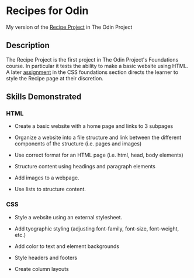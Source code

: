 # Recipes for Odin

 My version of the [Recipe Project](https://www.theodinproject.com/paths/foundations/courses/foundations/lessons/recipes) in The Odin Project

## Description

The Recipe Project is the first project in The Odin Project's Foundations course. In particular it tests the ability to make a basic website using HTML. A later [assignment](https://www.theodinproject.com/paths/foundations/courses/foundations/lessons/css-foundations#practice) in the CSS foundations section directs the learner to style the Recipe page at their discretion.

## Skills Demonstrated

### HTML

* Create a basic website with a home page and links to 3 subpages

* Organize a website into a file structure and link between the different components of the structure (i.e. pages and images)

* Use correct format for an HTML page (i.e. html, head, body elements)

* Structure content using headings and paragraph elements

* Add images to a webpage.

* Use lists to structure content.

### CSS

* Style a website using an external stylesheet.

* Add tyographic styling (adjusting font-family, font-size, font-weight, etc.)

* Add color to text and element backgrounds

* Style headers and footers

* Create column layouts
